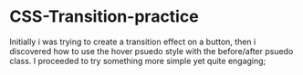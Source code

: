 # CSS-Transition-practice
Initially i was trying to create a transition effect on a button, then i discovered how to use the hover psuedo style with the before/after psuedo class. I proceeded to try something more simple yet quite engaging;
